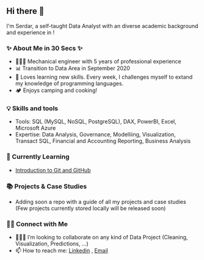 ## Hi there 👋

I'm Serdar, a self-taught Data Analyst with an diverse academic background and experience in  !

### ✨ About Me in 30 Secs ✨
- 👨🏻‍🔧 Mechanical engineer with 5 years of professional experience
- 📊 Transition to Data Area in September 2020
- 📝 Loves learning new skills. Every week, I challenges myself to extand my knowledge of programming languages.
- 🏕 Enjoys camping and cooking!

### 💡 Skills and tools
- Tools: SQL (MySQL, NoSQL, PostgreSQL), DAX, PowerBI, Excel, Microsoft Azure
- Expertise: Data Analysis, Governance, Modelliing, Visualization, Transact SQL, Financial and Accounting Reporting, Business Analysis

### 📝 Currently Learning
- [Introduction to Git and GitHub](https://www.coursera.org/learn/introduction-git-github?specialization=google-it-automation)

### 📚 Projects & Case Studies
- Adding soon a repo with a guide of all my projects and case studies (Few projects currently stored locally will be released soon)

### 🙌🏻 Connect with Me
- 👨🏻‍💻 I’m looking to collaborate on any kind of Data Project (Cleaning, Visualization, Predictions, ...)
- 📫 How to reach me: [Linkedin](https://www.linkedin.com/in/serdarsahbudak/) , [Email](mailto:serdarsahbudak@gmail.com)


